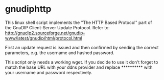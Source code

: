 # gnudiphttp

This linux shell script implements the "The HTTP Based Protocol" part of the GnuDIP Client-Server Update Protocol.
Refer to: http://gnudip2.sourceforge.net/gnudip-www/latest/gnudip/html/protocol.html

First an update request is issued and then confirmed by sending the correct parameters, e.g.
the username and hashed password.

This script only needs a working wget.
If you decide to use it don't forget to match the base URL with your ddns provider and replace ********** with your username and password respectively.
